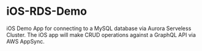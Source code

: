 # iOS-RDS-Demo
iOS Demo App for connecting to a MySQL database via Aurora Serveless Cluster. The iOS app will make CRUD operations against a GraphQL API via AWS AppSync.
